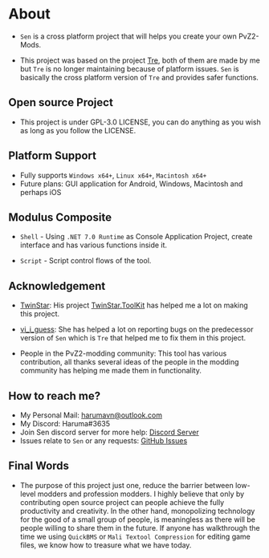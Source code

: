 # About

-   `Sen` is a cross platform project that will helps you create your own PvZ2-Mods.

-   This project was based on the project [Tre](https://github.com/Haruma-VN/Tre), both of them are made by me but `Tre` is no longer maintaining because of platform issues. `Sen` is basically the cross platform version of `Tre` and provides safer functions.

## Open source Project

-   This project is under GPL-3.0 LICENSE, you can do anything as you wish as long as you follow the LICENSE.

## Platform Support

-   Fully supports `Windows x64+`, `Linux x64+`, `Macintosh x64+`
-   Future plans: GUI application for Android, Windows, Macintosh and perhaps iOS

## Modulus Composite

-   `Shell` - Using `.NET 7.0 Runtime` as Console Application Project, create interface and has various functions inside it.

-   `Script` - Script control flows of the tool.

## Acknowledgement

-   [TwinStar](https://github.com/twinkles-twinstar/): His project [TwinStar.ToolKit](https://github.com/twinkles-twinstar/TwinStar.ToolKit) has helped me a lot on making this project.

-   [vi_i_guess](https://github.com/viiguess): She has helped a lot on reporting bugs on the predecessor version of `Sen` which is `Tre` that helped me to fix them in this project.

-   People in the PvZ2-modding community: This tool has various contribution, all thanks several ideas of the people in the modding community has helping me made them in functionality.

## How to reach me?

-   My Personal Mail: harumavn@outlook.com
-   My Discord: Haruma#3635
-   Join Sen discord server for more help: [Discord Server](https://discord.gg/C2Xr2kaBYJ)
-   Issues relate to `Sen` or any requests: [GitHub Issues](https://github.com/Haruma-VN/Sen/issues)

## Final Words

-   The purpose of this project just one, reduce the barrier between low-level modders and profession modders. I highly believe that only by contributing open source project can people achieve the fully productivity and creativity. In the other hand, monopolizing technology for the good of a small group of people, is meaningless as there will be people willing to share them in the future. If anyone has walkthrough the time we using `QuickBMS` or `Mali Textool Compression` for editing game files, we know how to treasure what we have today.
